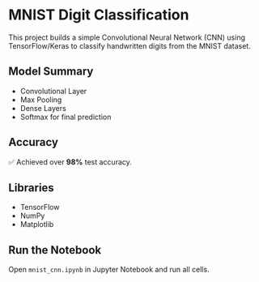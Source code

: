 # MNIST Digit Classification

This project builds a simple Convolutional Neural Network (CNN) using TensorFlow/Keras to classify handwritten digits from the MNIST dataset.

## Model Summary
- Convolutional Layer
- Max Pooling
- Dense Layers
- Softmax for final prediction

## Accuracy
✅ Achieved over **98%** test accuracy.

## Libraries
- TensorFlow
- NumPy
- Matplotlib

## Run the Notebook
Open `mnist_cnn.ipynb` in Jupyter Notebook and run all cells.
